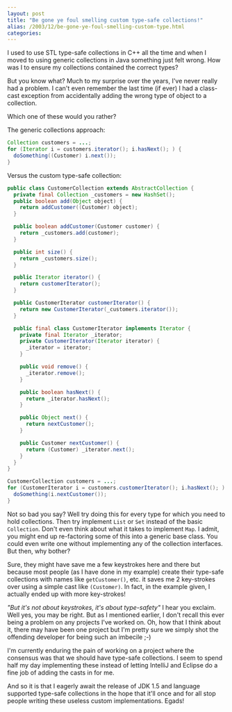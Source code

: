 ```yaml
---
layout: post
title: "Be gone ye foul smelling custom type-safe collections!"
alias: /2003/12/be-gone-ye-foul-smelling-custom-type.html
categories:
---
```

I used to use STL type-safe collections in C++ all the time and when I moved to using generic collections in Java something just felt wrong. How was I to ensure my collections contained the correct types?

But you know what? Much to my surprise over the years, I've never really had a problem. I can't even remember the last time (if ever) I had a class-cast exception from accidentally adding the wrong type of object to a collection.

Which one of these would you rather?

The generic collections approach:

``` java
Collection customers = ...;
for (Iterator i = customers.iterator(); i.hasNext(); ) {
  doSomething((Customer) i.next());
}
```

Versus the custom type-safe collection:

``` java
public class CustomerCollection extends AbstractCollection {
  private final Collection _customers = new HashSet();
  public boolean add(Object object) {
    return addCustomer((Customer) object);
  }

  public boolean addCustomer(Customer customer) {
    return _customers.add(customer);
  }

  public int size() {
    return _customers.size();
  }

  public Iterator iterator() {
    return customerIterator();
  }

  public CustomerIterator customerIterator() {
    return new CustomerIterator(_customers.iterator());
  }

  public final class CustomerIterator implements Iterator {
    private final Iterator _iterator;
    private CustomerIterator(Iterator iterator) {
      _iterator = iterator;
    }

    public void remove() {
      _iterator.remove();
    }

    public boolean hasNext() {
      return _iterator.hasNext();
    }

    public Object next() {
      return nextCustomer();
    }

    public Customer nextCustomer() {
      return (Customer) _iterator.next();
    }
  }
}
```

``` java
CustomerCollection customers = ...;
for (CustomerIterator i = customers.customerIterator(); i.hasNext(); ) {
  doSomething(i.nextCustomer());
}
```

Not so bad you say? Well try doing this for every type for which you need to hold collections. Then try implement `List` or `Set` instead of the basic `Collection`. Don't even think about what it takes to implement `Map`. I admit, you might end up re-factoring some of this into a generic base class. You could even write one without implementing any of the collection interfaces. But then, why bother?

Sure, they might have save me a few keystrokes here and there but because most people (as I have done in my example) create their type-safe collections with names like `getCustomer()`, etc. it saves me 2 key-strokes over using a simple cast like `(Customer)`. In fact, in the example given, I actually ended up with more key-strokes!

_"But it's not about keystrokes, it's about type-safety"_ I hear you exclaim. Well yes, you may be right. But as I mentioned earlier, I don't recall this ever being a problem on any projects I've worked on. Oh, how that I think about it, there may have been one project but I'm pretty sure we simply shot the offending developer for being such an imbecile ;-)

I'm currently enduring the pain of working on a project where the consensus was that we should have type-safe collections. I seem to spend half my day implementing these instead of letting IntelliJ and Eclipse do a fine job of adding the casts in for me.

And so it is that I eagerly await the release of JDK 1.5 and language supported type-safe collections in the hope that it'll once and for all stop people writing these useless custom implementations. Egads!
